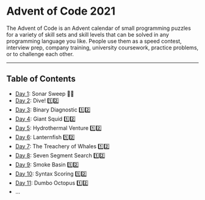 # Advent of Code 2021

 The Advent of Code is an Advent calendar of small programming puzzles for a variety of skill sets and skill levels that can be solved in any programming language you like. People use them as a speed contest, interview prep, company training, university coursework, practice problems, or to challenge each other.

---

## Table of Contents

 - [Day 1](https://adventofcode.com/2021/day/1): Sonar Sweep  🌟🌟
 - [Day 2](https://adventofcode.com/2021/day/2): Dive!  1️⃣2️⃣
 - [Day 3](https://adventofcode.com/2021/day/3): Binary Diagnostic  1️⃣2️⃣
 - [Day 4](https://adventofcode.com/2021/day/4): Giant Squid  1️⃣2️⃣
 - [Day 5](https://adventofcode.com/2021/day/5): Hydrothermal Venture  1️⃣2️⃣
 - [Day 6](https://adventofcode.com/2021/day/6): Lanternfish  1️⃣2️⃣
 - [Day 7](https://adventofcode.com/2021/day/7): The Treachery of Whales  1️⃣2️⃣
 - [Day 8](https://adventofcode.com/2021/day/8): Seven Segment Search  1️⃣2️⃣
 - [Day 9](https://adventofcode.com/2021/day/9): Smoke Basin  1️⃣2️⃣
 - [Day 10](https://adventofcode.com/2021/day/10): Syntax Scoring  1️⃣2️⃣
 - [Day 11](https://adventofcode.com/2021/day/11): Dumbo Octopus  1️⃣2️⃣
 - ...

<!-- 1️⃣ -->
<!-- 2️⃣ -->
<!-- ☑️ -->
<!-- ✅ -->
<!-- 🌟 -->
<!-- ⭐ -->
